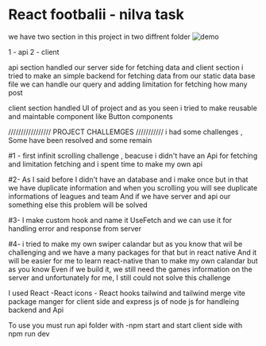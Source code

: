 # React footbalii - nilva task
 we have two section in this project in two diffrent folder ![demo](https://github.com/AliNazari-dev/React-Footballli/assets/99126829/ef68a695-2c59-44f7-99c2-dddd653bdf7e)

 1 - api
 2 - client

 api section handled our server side for fetching data and client section
 i tried to make an simple backend for fetching data from our static data base file 
 we can handle our query and adding limitation for fetching how many post 


client section handled UI of project and as you seen i tried to make reusable and maintable component like Button components 

 ///////////////// PROJECT CHALLEMGES ///////////
i had some challenges , Some have been resolved and some remain

#1 - first infinit scrolling challenge , beacuse i didn't have an Api for fetching and limitation fetching and i spent time to make my own api 

#2- As I said before I didn't have an database and i make once but in that we have duplicate information 
and when you scrolling you will see duplicate informations of leagues and team And if we have server and api our something else this problem will be solved

#3- I make custom hook and name it UseFetch and we can use it for handling error and response from server 

#4- i tried to make my own swiper calandar but as you know that wil be challenging and we have a many packages for that but in react native And it will be easier for me to learn react-native than to make my own calandar but as you know Even if we build it, we still need the games information on the server 
 and unfortunately for me, I still could not solve this challenge


I used 
 React -React icons  - React hooks
 tailwind and tailwind merge
 vite package manger
for client side and 
 express js of node js 
for handleing backend and Api

 To use you must run api folder with -npm start
 and start client side with npm run dev

